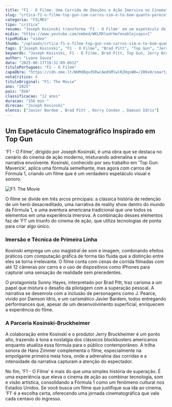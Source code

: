 ```yaml
---
title: "F1 - O Filme: Uma Corrida de Emoções e Ação Imersiva no Cinema"
slug: "crtica-f1-o-filme-top-gun-com-carros-sim-e-to-bom-quanto-parece"
categoria: "FILMES"
tipo: "critica"
resumo: "Joseph Kosinski transforma 'F1 - O Filme' em um espetáculo de ação à la Top Gun com adrenalina e imersão únicas. Descubra como a mistura de técnicas cinematográficas eleva este filme a um triunfo nas telonas."
midia: "https://www.youtube.com/embed/WKLMXlodrHw?enablejsapi=1"
tipoMidia: "video"
thumb: "/uploads/crtica-f1-o-filme-top-gun-com-carros-sim-e-to-bom-quanto-parece-thumb.jpg"
tags: ["Joseph Kosinski", "F1 - O Filme", "Brad Pitt", "Top Gun", "Jerry Bruckheimer", "Hans Zimmer", "Damson Idris", "cinema de ação", "Fórmula 1"]
keywords: "Joseph Kosinski, F1 - O Filme, Brad Pitt, Top Gun, Jerry Bruckheimer, Hans Zimmer, Damson Idris, cinema de ação, Fórmula 1"
author: "Luana Souza"
data: "2025-06-17T16:31:09.661Z"
tituloPortugues: "F1 - O Filme"
capaObra: "https://cdn.ome.lt/WUMdBqvdSRwcAe8SMlwlRZHqsW0=/200x0/smart/extras/capas/f1_o_filme.png"
notaCritico: 4
tituloOriginal: "F1: The Movie"
ano: "2025"
pais: "EUA"
classificacao: "12 anos"
duracao: "156 min "
direcao: "Joseph Kosinski"
elenco: ["Javier Bardem , Brad Pitt , Kerry Condon , Damson Idris"]
---
```


## Um Espetáculo Cinematográfico Inspirado em Top Gun

'F1 - O Filme', dirigido por Joseph Kosinski, é uma obra que se destaca no cenário do cinema de ação moderno, misturando adrenalina e uma narrativa envolvente. Kosinski, conhecido por seu trabalho em 'Top Gun: Maverick', aplica uma fórmula semelhante, mas agora com carros de Fórmula 1, criando um filme que é um verdadeiro espetáculo visual e sonoro.

![F1: The Movie](/uploads/crtica-f1-o-filme-top-gun-com-carros-sim-e-to-bom-quanto-parece-thumb.jpg)

O filme se divide em três arcos principais: a clássica história de redenção de um herói desacreditado, uma narrativa de reality show dentro do mundo da Fórmula 1, e uma aventura americana tradicional que une todos os elementos em uma experiência imersiva. A combinação desses elementos faz de 'F1' um triunfo do cinema de ação, que utiliza tecnologias de ponta para criar algo único.

### Imersão e Técnica de Primeira Linha

Kosinski emprega um uso magistral de som e imagem, combinando efeitos práticos com computação gráfica de forma tão fluida que a distinção entre eles se torna irrelevante. O filme conta com cenas de corrida filmadas com até 12 câmeras por carro e o uso de dispositivos como iPhones para capturar uma sensação de realidade sem precedentes.

O protagonista Sonny Hayes, interpretado por Brad Pitt, traz carisma a um papel que mistura o desafio da pilotagem com a superação pessoal. A narrativa se desenrola com a inclusão de personagens como J. Pearce, vivido por Damson Idris, e um carismático Javier Bardem, todos entregando performances que, apesar de um desenvolvimento superficial, enriquecem a experiência do filme.

### A Parceria Kosinski-Bruckheimer

A colaboração entre Kosinski e o produtor Jerry Bruckheimer é um ponto alto, trazendo à tona a nostalgia dos clássicos blockbusters americanos enquanto atualiza essa fórmula para o público contemporâneo. A trilha sonora de Hans Zimmer complementa o filme, especialmente na empolgante primeira meia hora, onde a adrenalina das corridas e a intensidade da narrativa capturam a atenção do espectador.

No fim, 'F1 - O Filme' é mais do que uma simples história de superação. É uma experiência que eleva o cinema de ação ao combinar tecnologia, som e visão artística, consolidando a Fórmula 1 como um fenômeno cultural nos Estados Unidos. Se você busca um filme que justifique sua ida ao cinema, 'F1' é a escolha certa, oferecendo uma jornada cinematográfica que vale cada centavo do ingresso.